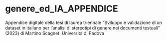 # genere_ed_IA_APPENDICE
Appendice digitale della tesi di laurea triennale "Sviluppo e validazione di un dataset in italiano per l’analisi di stereotipi di genere nei documenti testuali" (2023) di Martino Scagnet. Università di Padova
